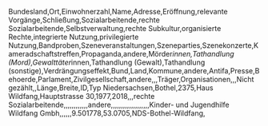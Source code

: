 Bundesland,Ort,Einwohnerzahl,Name,Adresse,Eröffnung,relevante Vorgänge,Schließung,Sozialarbeitende,rechte Sozialarbeitende,Selbstverwaltung,rechte Subkultur,organisierte Rechte,integrierte Nutzung,privilegierte Nutzung,Bandproben,Szeneveranstaltungen,Szeneparties,Szenekonzerte,Kameradschaftstreffen,Propaganda,andere,Mörder*innen,Tathandlung (Mord),Gewalttäter*innen,Tathandlung (Gewalt),Tathandlung (sonstige),Verdrängungseffekt,Bund,Land,Kommune,andere,Antifa,Presse,Behoerde,Parlament,Zivilgesellschaft,andere,,,Träger,Organisationen,,,Nicht gezählt,,Länge,Breite,ID,Typ
Niedersachsen,Bothel,2375,Haus Wildfang,Hauptstrasse 30,1977,2018,,,rechte Sozialarbeitende,,,,,,,,,,,,andere,,,,,,,,,,,,,,,,,,,Kinder- und Jugendhilfe Wildfang Gmbh,,,,,,9.501778,53.0705,NDS-Bothel-Wildfang,